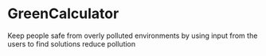 # GreenCalculator
Keep people safe from overly polluted environments by using input from the users to find solutions reduce pollution
